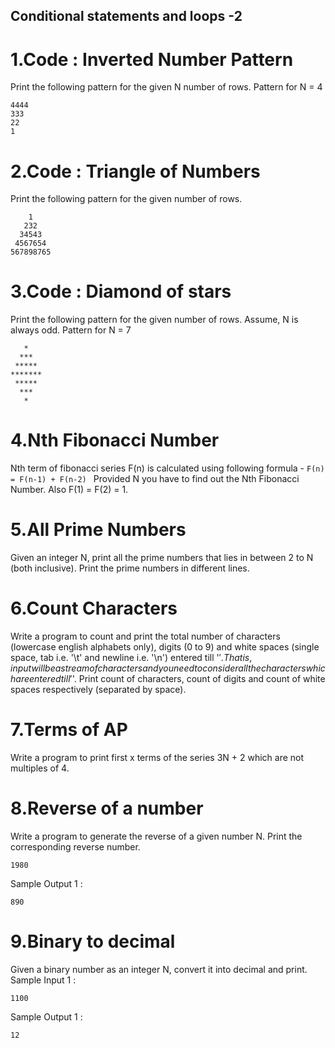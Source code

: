 ## Conditional statements and loops -2

# 1.Code : Inverted Number Pattern
Print the following pattern for the given N number of rows.
Pattern for N = 4
```
4444
333
22
1
```

# 2.Code : Triangle of Numbers
Print the following pattern for the given number of rows.
```
    1
   232
  34543
 4567654
567898765
```
# 3.Code : Diamond of stars

Print the following pattern for the given number of rows.
Assume, N is always odd.
Pattern for N = 7
```
   *
  ***
 *****
*******
 *****
  ***
   *
```
# 4.Nth Fibonacci Number

Nth term of fibonacci series F(n) is calculated using following formula -
    ```F(n) = F(n-1) + F(n-2) ```
Provided N you have to find out the Nth Fibonacci Number. Also F(1) = F(2) = 1.

# 5.All Prime Numbers

Given an integer N, print all the prime numbers that lies in between 2 to N (both inclusive).
Print the prime numbers in different lines.

# 6.Count Characters

Write a program to count and print the total number of characters (lowercase english alphabets only), digits (0 to 9) and white spaces (single space, tab i.e. '\t' and newline i.e. '\n') entered till '$'.
That is, input will be a stream of characters and you need to consider all the characters which are entered till '$'.
Print count of characters, count of digits and count of white spaces respectively (separated by space).

# 7.Terms of AP

Write a program to print first x terms of the series 3N + 2 which are not multiples of 4.

# 8.Reverse of a number

Write a program to generate the reverse of a given number N. Print the corresponding reverse number.

```
1980
```
Sample Output 1 :
```
890
```

# 9.Binary to decimal

Given a binary number as an integer N, convert it into decimal and print.
Sample Input 1 :
```
1100
```
Sample Output 1 :
```
12
```